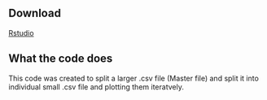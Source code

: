 ## Download
[Rstudio](https://www.rstudio.com/)

## What the code does
This code was created to split a larger .csv file (Master file) and split it into individual small .csv file and plotting them iteratvely.




